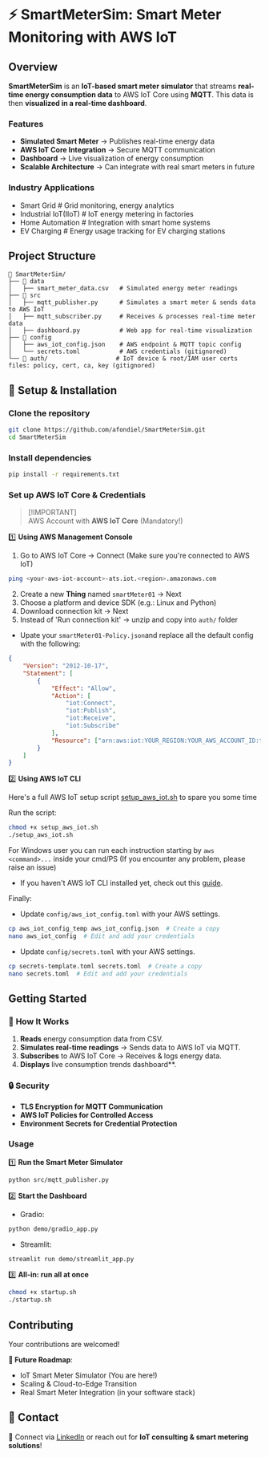 # ⚡ SmartMeterSim: Smart Meter Monitoring with AWS IoT

## Overview
**SmartMeterSim** is an **IoT-based smart meter simulator** that streams **real-time energy consumption data** to AWS IoT Core using **MQTT**. This data is then **visualized in a real-time dashboard**.  

### **Features**
- **Simulated Smart Meter** → Publishes real-time energy data  
- **AWS IoT Core Integration** → Secure MQTT communication  
- **Dashboard** → Live visualization of energy consumption  
- **Scalable Architecture** → Can integrate with real smart meters in future  

### **Industry Applications**
- Smart Grid            # Grid monitoring, energy analytics
- Industrial IoT(IIoT)  # IoT energy metering in factories
- Home Automation       # Integration with smart home systems
- EV Charging           # Energy usage tracking for EV charging stations

## **Project Structure**
```
📂 SmartMeterSim/
├── 📂 data
│   ├── smart_meter_data.csv   # Simulated energy meter readings
├── 📂 src
│   ├── mqtt_publisher.py      # Simulates a smart meter & sends data to AWS IoT
│   ├── mqtt_subscriber.py     # Receives & processes real-time meter data 
│   ├── dashboard.py           # Web app for real-time visualization
├── 📂 config
│   ├── aws_iot_config.json    # AWS endpoint & MQTT topic config
│   └── secrets.toml           # AWS credentials (gitignored)
└── 📂 auth/                   # IoT device & root/IAM user certs files: policy, cert, ca, key (gitignored)
``` 

## 🔧 **Setup & Installation**

### **Clone the repository**  

```bash
git clone https://github.com/afondiel/SmartMeterSim.git
cd SmartMeterSim
```

### **Install dependencies**  
```bash
pip install -r requirements.txt
```

### **Set up AWS IoT Core & Credentials**
> [!IMPORTANT] \
> AWS Account with **AWS IoT Core** (Mandatory!)

1️⃣ **Using AWS Management Console** 

1. Go to AWS IoT Core -> Connect (Make sure you're connected to AWS IoT) 
```bash
ping <your-aws-iot-account>-ats.iot.<region>.amazonaws.com
```
2. Create a new **Thing** named `smartMeter01` -> Next
3. Choose a platform and device SDK (e.g.: Linux and Python)   
4. Download connection kit -> Next 
5. Instead of 'Run connection kit' -> unzip and copy into `auth/` folder

- Upate your `smartMeter01-Policy.json`and replace all the default config with the following:

```json
{
    "Version": "2012-10-17",
    "Statement": [
        {
            "Effect": "Allow",
            "Action": [
                "iot:Connect",
                "iot:Publish",
                "iot:Receive",
                "iot:Subscribe"
            ],
            "Resource": ["arn:aws:iot:YOUR_REGION:YOUR_AWS_ACCOUNT_ID:topic/smartmeter/data"]
        }
    ]
}
```

2️⃣ **Using AWS IoT CLI**

Here's a full AWS IoT setup script [setup_aws_iot.sh](setup_aws_iot.sh) to spare you some time 

Run the script:
```bash
chmod +x setup_aws_iot.sh
./setup_aws_iot.sh
```
For Windows user you can run each instruction starting by `aws <command>...` inside your cmd/PS (If you encounter any problem, please raise an issue)

- If you haven't AWS IoT CLI installed yet, check out this [guide](https://github.com/afondiel/awesome-aws-iot-edge-cli).

Finally:

- Update `config/aws_iot_config.toml` with your AWS settings.
```bash
cp aws_iot_config_temp aws_iot_config.json  # Create a copy
nano aws_iot_config  # Edit and add your credentials
``` 
- Update `config/secrets.toml` with your AWS settings.
```bash
cp secrets-template.toml secrets.toml  # Create a copy
nano secrets.toml  # Edit and add your credentials
``` 

## Getting Started

### 📌 **How It Works**
1. **Reads** energy consumption data from CSV.  
2. **Simulates real-time readings** → Sends data to AWS IoT via MQTT.  
3. **Subscribes** to AWS IoT Core → Receives & logs energy data.  
4. **Displays** live consumption trends dashboard**.  

### 🔒 **Security**
- **TLS Encryption for MQTT Communication**  
- **AWS IoT Policies for Controlled Access**  
- **Environment Secrets for Credential Protection**  

### Usage

1️⃣ **Run the Smart Meter Simulator**  
```bash
python src/mqtt_publisher.py
```

2️⃣ **Start the Dashboard**  
- Gradio:

```bash
python demo/gradio_app.py
```

- Streamlit:

```bash
streamlit run demo/streamlit_app.py
```

3️⃣ **All-in: run all at once**
```bash
chmod +x startup.sh
./startup.sh
```

## Contributing 

Your contributions are welcomed!

**🚀 Future Roadmap**:
- IoT Smart Meter Simulator (You are here!)
- Scaling & Cloud-to-Edge Transition
- Real Smart Meter Integration (in your software stack)

## **📩 Contact**
🔗 Connect via [LinkedIn](https://linkedin.com/in/afonso-diela) or reach out for **IoT consulting & smart metering solutions**!
